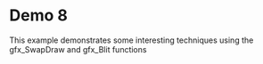 # Demo 8

This example demonstrates some interesting techniques using the gfx_SwapDraw and gfx_Blit functions